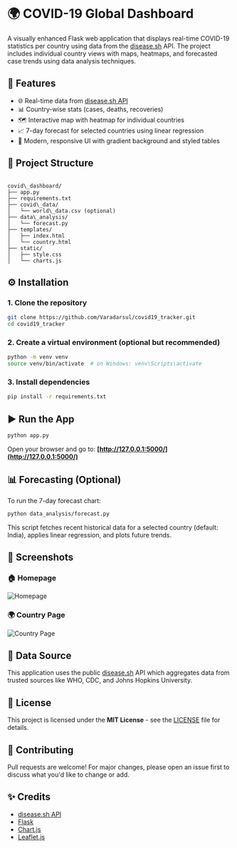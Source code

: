 # 🌍 COVID-19 Global Dashboard

A visually enhanced Flask web application that displays real-time COVID-19 statistics per country using data from the [disease.sh](https://disease.sh/) API. The project includes individual country views with maps, heatmaps, and forecasted case trends using data analysis techniques.

## 🔧 Features

- 🌐 Real-time data from [disease.sh API](https://disease.sh)
- 📊 Country-wise stats (cases, deaths, recoveries)
- 🗺️ Interactive map with heatmap for individual countries
- 📈 7-day forecast for selected countries using linear regression
- 🎨 Modern, responsive UI with gradient background and styled tables

## 📁 Project Structure

```

covid\_dashboard/
├── app.py
├── requirements.txt
├── covid\_data/
│   └── world\_data.csv (optional)
├── data\_analysis/
│   └── forecast.py
├── templates/
│   ├── index.html
│   └── country.html
├── static/
│   ├── style.css
│   └── charts.js

````

## ⚙️ Installation

### 1. Clone the repository

```bash
git clone https://github.com/Varadarsul/covid19_tracker.git
cd covid19_tracker
````

### 2. Create a virtual environment (optional but recommended)

```bash
python -m venv venv
source venv/bin/activate  # on Windows: venv\Scripts\activate
```

### 3. Install dependencies

```bash
pip install -r requirements.txt
```

## ▶️ Run the App

```bash
python app.py
```

Open your browser and go to:
**[http://127.0.0.1:5000/](http://127.0.0.1:5000/)**

## 📊 Forecasting (Optional)

To run the 7-day forecast chart:

```bash
python data_analysis/forecast.py
```

This script fetches recent historical data for a selected country (default: India), applies linear regression, and plots future trends.

## 📸 Screenshots
### 🏠 Homepage
![Homepage](assets/homepage.png)

### 🌍 Country Page
![Country Page](assets/country_page.png)

## 📡 Data Source

This application uses the public [disease.sh](https://disease.sh/docs/#/) API which aggregates data from trusted sources like WHO, CDC, and Johns Hopkins University.

## 📃 License

This project is licensed under the **MIT License** - see the [LICENSE](LICENSE) file for details.

## 🤝 Contributing

Pull requests are welcome! For major changes, please open an issue first to discuss what you'd like to change or add.

## ✨ Credits

* [disease.sh API](https://disease.sh/)
* [Flask](https://flask.palletsprojects.com/)
* [Chart.js](https://www.chartjs.org/)
* [Leaflet.js](https://leafletjs.com/)

```

